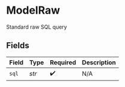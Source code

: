 # ModelRaw

Standard raw SQL query


## Fields

| Field              | Type               | Required           | Description        |
| ------------------ | ------------------ | ------------------ | ------------------ |
| `sql`              | *str*              | :heavy_check_mark: | N/A                |